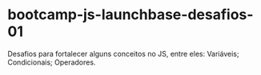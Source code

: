 # bootcamp-js-launchbase-desafios-01
Desafios para fortalecer alguns conceitos no JS, entre eles:  Variáveis; Condicionais; Operadores.
